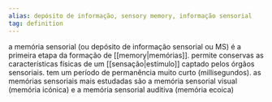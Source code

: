 ```yaml
---
alias: depósito de informação, sensory memory, informação sensorial
tag: definition
---
```



a memória sensorial (ou depósito de informação sensorial ou MS) é a primeira etapa da formação de [[memory|memórias]]. permite conservas as características físicas de um [[sensação|estímulo]] captado pelos órgãos sensoriais. tem um período de permanência muito curto (millisegundos).
as memórias sensoriais mais estudadas são a memória sensorial visual (memória icónica) e a memória sensorial auditiva (memória ecoica)
